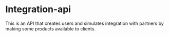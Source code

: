 # Integration-api
This is an API that creates users and simulates integration with partners by making some products available to clients.
